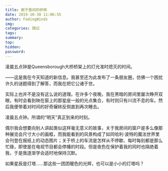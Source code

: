 ```yaml
---
title: 嵌于窗间的桥辉
date: 2019-10-30 11:06:55
author: FadingWinds
img:
categories: 随记
tags:
summary:
top:
hidden:
password:
---
```

凌晨五点钟是Queensborough大桥桥架上的灯光准时熄灭的时间。

——这是我在今天知道的新信息。我甚至还为此发布了一条朋友圈，仿佛一个困扰许久的谜题得到了解答，而我在把它公诸于世。

实际上也并不是没有这么说的道理。在许多个夜晚，我在黑暗的房间里屡次睁开双眼，有时会看到映在窗上的那星座一般的光点集合，有时则只有川流不息的车。然后我便带着对时间的好奇辗转反侧直到再次睡去。

凌晨五点钟。所谓的“明天”真正到来的时刻。

偶尔我会想要向别人讲起类似这样毫无意义的故事，关于我房间的窗户是多么像那种展览会尺寸大小的画框，而我能看到的风景构成了如同哈利·波特的魔法世界里会刊登在报纸上的动态图片；关于桥上的车流是怎样从不停歇、每时每刻都是那么忙碌，即使是在电视节目都会停播的时段。但是夜色在保护着我的同时也隔绝着我，于是我逐渐学会适时地保持沉默。

如果星辰是灯塔……那这些一团团暖色的光辉，也可以是小小的灯塔吗？